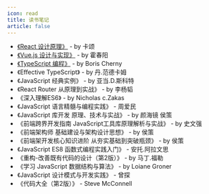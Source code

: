 ```yaml
---
icon: read
title: 读书笔记
article: false
---
```


- [《React 设计原理》](./react-design-principles/) - by 卡颂
- [《Vue.js 设计与实现》](./vue-design-and-achieve/) - by 霍春阳
- [《TypeScript 编程》](./programming-typescript/) - by Boris Cherny
- 《Effective TypeScript》 - by 丹.范德卡姆
- 《JavaScript 经典实例》 - by 亚当.D.斯科特
- 《React Router 从原理到实战》 - by 李杨韬
- 《深入理解ES6》 - by Nicholas c.Zakas
- 《JavaScript 语言精髓与编程实践》 - 周爱民
- 《JavaScript 库开发 原理、技术与实战》 - by 颜海镜 侯策
- 《前端跨界开发指南 JavaScript工具库原理解析与实战》 - by 史文强
- 《前端架构师 基础建设与架构设计思想》 - by 侯策
- 《前端架开发核心知识进阶 从夯实基础到突破瓶颈》 - by 侯策
- 《JavaScript ES8 函数式编程实践入门》 - 安托.阿拉文思
- 《重构-改善既有代码的设计（第2版）》 - by 马丁.福勒
- 《学习 JavaScript 数据结构与算法》 - by Loiane Groner
- 《JavaScript 设计模式与开发实践》 - 曾探
- 《代码大全（第2版）》 - Steve McConnell
